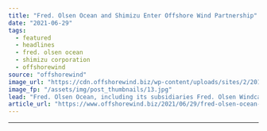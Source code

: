 ```yaml
---
title: "Fred. Olsen Ocean and Shimizu Enter Offshore Wind Partnership"
date: "2021-06-29"
tags: 
  - featured
  - headlines
  - fred. olsen ocean
  - shimizu corporation
  - offshorewind
source: "offshorewind"
image_url: "https://cdn.offshorewind.biz/wp-content/uploads/sites/2/2019/07/25083322/Shimizu-Corporation-to-Build-Large-Wind-Farm-Installation-Vessel.jpg"
image_fp: "/assets/img/post_thumbnails/13.jpg"
lead: "Fred. Olsen Ocean, including its subsidiaries Fred. Olsen Windcarrier and Global Wind Service, has"
article_url: "https://www.offshorewind.biz/2021/06/29/fred-olsen-ocean-and-shimizu-enter-offshore-wind-partnership/"
---
```


---
